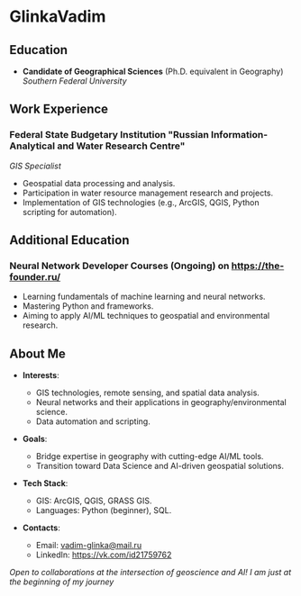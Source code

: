 # GlinkaVadim
## Education  
- **Candidate of Geographical Sciences** (Ph.D. equivalent in Geography)  
  *Southern Federal University*  

## Work Experience  
### **Federal State Budgetary Institution "Russian Information-Analytical and Water Research Centre"**  
*GIS Specialist*  
- Geospatial data processing and analysis.  
- Participation in water resource management research and projects.  
- Implementation of GIS technologies (e.g., ArcGIS, QGIS, Python scripting for automation).  

## Additional Education  
### **Neural Network Developer Courses** (Ongoing)  on https://the-founder.ru/
- Learning fundamentals of machine learning and neural networks.  
- Mastering Python and frameworks.  
- Aiming to apply AI/ML techniques to geospatial and environmental research.  

## About Me  
- **Interests**:  
  - GIS technologies, remote sensing, and spatial data analysis.  
  - Neural networks and their applications in geography/environmental science.  
  - Data automation and scripting.  

- **Goals**:  
  - Bridge expertise in geography with cutting-edge AI/ML tools.  
  - Transition toward Data Science and AI-driven geospatial solutions.  

- **Tech Stack**:  
  - GIS: ArcGIS, QGIS, GRASS GIS.  
  - Languages: Python (beginner), SQL.  
    

- **Contacts**:  
  - Email: vadim-glinka@mail.ru  
  - LinkedIn: https://vk.com/id21759762
  
*Open to collaborations at the intersection of geoscience and AI! I am just at the beginning of my journey*  
